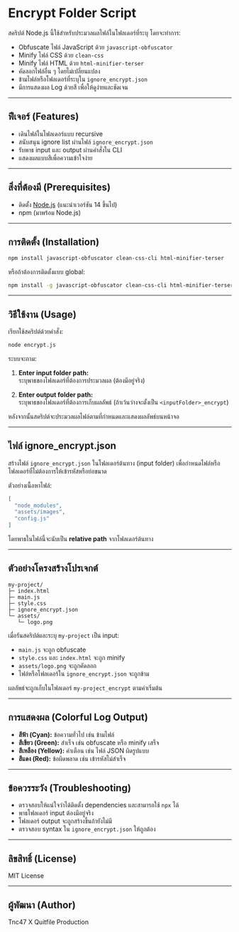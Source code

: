 
# Encrypt Folder Script

สคริปต์ Node.js นี้ใช้สำหรับประมวลผลไฟล์ในโฟลเดอร์ที่ระบุ โดยจะทำการ:

- Obfuscate ไฟล์ JavaScript ด้วย `javascript-obfuscator`
- Minify ไฟล์ CSS ด้วย `clean-css`
- Minify ไฟล์ HTML ด้วย `html-minifier-terser`
- คัดลอกไฟล์อื่น ๆ โดยไม่เปลี่ยนแปลง
- ข้ามไฟล์หรือโฟลเดอร์ที่ระบุใน `ignore_encrypt.json`
- มีการแสดงผล Log ด้วยสี เพื่อให้ดูง่ายและชัดเจน

---

## ฟีเจอร์ (Features)

- เดินไฟล์ในโฟลเดอร์แบบ recursive
- สนับสนุน ignore list ผ่านไฟล์ `ignore_encrypt.json`
- รับพาธ input และ output ผ่านคำสั่งใน CLI
- แสดงผลแบบสีเพื่อความเข้าใจง่าย

---

## สิ่งที่ต้องมี (Prerequisites)

- ติดตั้ง [Node.js](https://nodejs.org/) (แนะนำเวอร์ชัน 14 ขึ้นไป)
- npm (มาพร้อม Node.js)

---

## การติดตั้ง (Installation)

```bash
npm install javascript-obfuscator clean-css-cli html-minifier-terser
```

หรือถ้าต้องการติดตั้งแบบ global:

```bash
npm install -g javascript-obfuscator clean-css-cli html-minifier-terser
```

---

## วิธีใช้งาน (Usage)

เรียกใช้สคริปต์ด้วยคำสั่ง:

```bash
node encrypt.js
```

ระบบจะถาม:

1. **Enter input folder path:**  
   ระบุพาธของโฟลเดอร์ที่ต้องการประมวลผล (ต้องมีอยู่จริง)

2. **Enter output folder path:**  
   ระบุพาธของโฟลเดอร์ที่ต้องการเก็บผลลัพธ์ (ถ้าเว้นว่างจะตั้งเป็น `<inputFolder>_encrypt`)

หลังจากนั้นสคริปต์จะประมวลผลไฟล์ตามที่กำหนดและแสดงผลลัพธ์บนหน้าจอ

---

## ไฟล์ ignore_encrypt.json

สร้างไฟล์ `ignore_encrypt.json` ในโฟลเดอร์ต้นทาง (input folder) เพื่อกำหนดไฟล์หรือโฟลเดอร์ที่ไม่ต้องการให้เข้ารหัสหรือย่อขนาด

ตัวอย่างเนื้อหาไฟล์:

```json
[
  "node_modules",
  "assets/images",
  "config.js"
]
```

โดยพาธในไฟล์นี้จะนับเป็น **relative path** จากโฟลเดอร์ต้นทาง

---

## ตัวอย่างโครงสร้างโปรเจกต์

```
my-project/
├─ index.html
├─ main.js
├─ style.css
├─ ignore_encrypt.json
└─ assets/
   └─ logo.png
```

เมื่อรันสคริปต์และระบุ `my-project` เป็น input:

- `main.js` จะถูก obfuscate
- `style.css` และ `index.html` จะถูก minify
- `assets/logo.png` จะถูกคัดลอก
- ไฟล์หรือโฟลเดอร์ใน `ignore_encrypt.json` จะถูกข้าม

ผลลัพธ์จะถูกเก็บในโฟลเดอร์ `my-project_encrypt` ตามค่าเริ่มต้น

---

## การแสดงผล (Colorful Log Output)

- **สีฟ้า (Cyan):** ข้อความทั่วไป เช่น ข้ามไฟล์
- **สีเขียว (Green):** สำเร็จ เช่น obfuscate หรือ minify เสร็จ
- **สีเหลือง (Yellow):** คำเตือน เช่น ไฟล์ JSON ผิดรูปแบบ
- **สีแดง (Red):** ข้อผิดพลาด เช่น เข้ารหัสไม่สำเร็จ

---

## ข้อควรระวัง (Troubleshooting)

- ตรวจสอบให้แน่ใจว่าได้ติดตั้ง dependencies และสามารถใช้ `npx` ได้
- พาธโฟลเดอร์ input ต้องมีอยู่จริง
- โฟลเดอร์ output จะถูกสร้างขึ้นถ้ายังไม่มี
- ตรวจสอบ syntax ใน `ignore_encrypt.json` ให้ถูกต้อง

---

## ลิขสิทธิ์ (License)

MIT License

---

## ผู้พัฒนา (Author)
Tnc47 X Quitfile Production